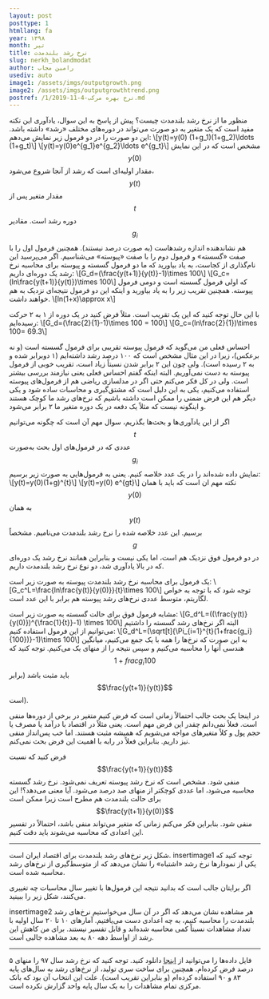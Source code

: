 ```yaml
---
layout: post
posttype: 1
htmllang: fa
year: ۱۳۹۸
month: تیر
title: ‌نرخ رشد بلندمدت
slug: nerkh_bolandmodat
author: رامین مجاب
usediv: auto
image1: /assets/imgs/outputgrowth.png
image2: /assets/imgs/outputgrowthtrend.png
postref: /1/2019-11-4-نرخ بهره مرکب.md
---
```


منظور ما از نرخ رشد بلندمدت چیست؟ پیش از پاسخ به این سوال، یادآوری این نکته مفید است که یک متغیر به دو صورت می‌تواند در دوره‌های مختلف «رشد» داشته باشد. این دو صورت را در دو فرمول زیر نمایش می‌دهم:
\\[y(t)=y(0) (1+g_1)(1+g_2)\ldots (1+g_t)\\]
\\[y(t)=y(0)e^{g_1}e^{g_2}\ldots e^{g_t}\\]
مشخص است که در این نمایش $$y(0)$$ مقدار اولیه‌ای است که رشد از آنجا شروع می‌شود، $$y(t)$$ مقدار متغیر پس از $$t$$ دوره رشد است. مقادیر $$g_i$$ هم نشاندهنده اندازه رشدهاست (به صورت درصد نیستند). همچنین فرمول اول را با صفت «گسسته» و فرمول دوم را با صفت «پیوسته» می‌شناسیم. اگر می‌پرسید این نام‌گذاری از کجاست، به یاد بیاورید که ما دو فرمول گسسته و پیوسته برای محاسبه نرخ رشد یک دوره‌ای داریم:
\\[G_d=(\frac{y(t+1)}{y(t)}-1)\times 100\\]
\\[G_c=(ln\frac{y(t+1)}{y(t)})\times 100\\]
که اولی فرمول گسسته است و دومی فرمول پیوسته. همچنین تقریب زیر را به یاد بیاورید و اینکه این دو فرمول نتیجه‌ای نزدیک به هم خواهند داشت.
\\[ln(1+x)\approx x\\]

با این حال توجه کنید که این یک تقریب است. مثلاً فرض کنید در یک دوره از ۱ به ۲ حرکت رسیده‌ایم:
\\[G_d=(\frac{2}{1}-1)\times 100 = 100\\]
\\[G_c=(ln\frac{2}{1})\times 100= 69.3\\] 

احساس فعلی من می‌گوید که فرمول پیوسته تقریبی برای فرمول گسسته است (و نه برعکس)، زیرا در این مثال مشخص است که ۱۰۰ درصد رشد داشته‌ایم (۱ دوبرابر شده و به ۲ رسیده است). ولی چون این ۲ برابر شدن نسبتاً زیاد است، تقریب خوبی از فرمول پیوسته به دست نمی‌آوریم. البته اینکه گفتم احساس فعلی یعنی نیازمند بررسی بیشتر است. ولی در کل فکر می‌کنم حتی اگر در مدلسازی ریاضی هم از فرمول‌های پیوسته استفاده می‌کنیم، یکی به این دلیل است که مشتق‌گیری و محاسبات ساده شود و یکی دیگر هم این فرض ضمنی را ممکن است داشته باشیم که نرخ‌های رشد ما کوچک هستند و اینگونه نیست که مثلاً یک دفعه در یک دوره متغیر ما ۲ برابر می‌شود.

اگر از این یادآوری‌ها و بحث‌ها بگذریم، سوال مهم آن است که چگونه می‌توانیم $$t$$ عددی که در فرمول‌های اول بحث به‌صورت $$g_i$$ نمایش داده شده‌اند را در یک عدد خلاصه کنیم. یعنی به فرمول‌هایی به صورت زیر برسیم:
\\[y(t)=y(0)(1+g)^{t}\\]
\\[y(t)=y(0) e^{gt}\\]
نکته مهم ان است که باید  با همان $$y(0)$$ به همان $$y(t)$$ برسیم. این عدد خلاصه شده را نرخ رشد بلندمدت می‌نامیم. مشخصاً $$g$$ در دو فرمول فوق نزدیک هم است، اما یکی نیست و بنابراین همانند نرخ رشد یک دوره‌ای که در بالا یادآوری شد، دو نوع نرخ رشد بلندمدت داریم.

یک فرمول برای محاسبه نرخ رشد بلندمدت پیوسته به صورت زیر است:
\\[G_c^L=\frac{ln\frac{y(t)}{y(0)}}{t}\times 100\\] 
توجه شود که با توجه به خواص لگاریتم، متوسط عددی نرخ‌های رشد پیوسته هم برابر با این عدد است. 

مشابه فرمول فوق برای حالت گسسته به صورت زیر است:
\\[G_d^L=((\frac{y(t)}{y(0)})^{\frac{1}{t}}-1) \times 100\\] 
البته اگر نرخ‌های رشد گسسته را داشتیم می‌توانیم از این فرمول استفاده کنیم:
\\[G_d^L=(\sqrt[t]{\Pi_{i=1}^{t}(1+frac{g_i}{100})}-1)\times 100\\]
به این صورت که نرخ‌ها را همه با یک جمع می‌کنیم، میانگین هندسی آنها را محاسبه می‌کنیم و سپس نتیجه را از منهای یک می‌کنیم. توجه کنید که $$1+frac{g_i}{100}$$ باید مثبت باشد (برابر $$\frac{y(t+1)}{y(t)}$$ است). 

در اینجا یک بحث جالب احتمالاً زمانی است که فرض کنیم متغیر در برخی از دوره‌ها منفی است. فعلاً نمی‌دانم چقدر این فرض مهم است. یعنی مثلاً در اقتصاد با درآمد یا مصرف یا حجم پول و کلاً متغیرهای مواجه می‌شویم که همیشه مثبت هستند. اما خب پس‌انداز منفی نیز داریم. بنابراین فعلاً در رابه با اهمیت این فرض بحث نمی‌کنم.

 فرض کنید که نسبت $$\frac{y(t+1)}{y(t)}$$ منفی شود. مشخص است که نرخ رشد پیوسته تعریف نمی‌شود. نرخ رشد گسسته محاسبه می‌شود، اما عددی کوچکتر از منهای صد درصد می‌شود. آیا معنی می‌دهد؟! این برای حالت بلندمدت هم مطرح است زیرا ممکن است
 $$\frac{y(t+1)}{y(0)}$$
 منفی شود. بنابراین فکر می‌کنم زمانی که متغیر می‌تواند منفی باشد، احتمالاً در تفسیر این اعدادی که محاسبه می‌شوند باید دقت کنیم. 
 
 ---

شکل زیر نرخ‌های رشد بلندمدت برای اقتصاد ایران است. 
insertimage1
توجه کنید که یکی از نمودارها نرخ رشد «اشتباه» را نشان می‌دهد که از متوسط‌گیری از نرخ‌های رشد محاسبه شده است.

اگر برایتان جالب است  که بدانید نتیجه این فرمول‌ها با تغییر سال محاسبات چه تغییری می‌کنند، شکل زیر را ببینید. 

insertimage2
هر مشاهده نشان می‌دهد که اگر در آن سال می‌خواستیم نرخ‌های رشد بلندمدت را محاسبه کنیم، به چه اعدادی دست می‌یافتیم. آمارهای ۱۰ تا ۲۰ سال اولیه با تعداد مشاهدات نسبتاً کمی محاسبه شده‌اند و قابل تفسیر نیستند. برای من کاهش این رشد از اواسط دهه ۸۰ به بعد مشاهده جالبی است.

---
فایل داده‌ها را می‌توانید از [اینجا](/assets/data/longrunoutputgrowth.xlsx) دانلود کنید. توجه کنید که نرخ رشد سال ۹۷ را منهای ۵ درصد فرض کرده‌ام. همچنین برای ساخت سری تولید، از نرخ‌های رشد به سال‌های پایه ۸۳ و ۹۰ استفاده کرده‌ام (و بنابراین تقریب است). علت این انتخاب آن بود که بانک مرکزی تمام مشاهدات را به یک سال پایه واحد گزارش نکرده است.


 

